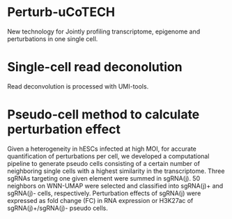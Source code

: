 # Perturb-uCoTECH
New technology for Jointly profiling transcriptome, epigenome and perturbations in one single cell.

# Single-cell read deconolution
Read deconvolution is processed with UMI-tools.

# Pseudo-cell method to calculate perturbation effect
Given a heterogeneity in hESCs infected at high MOI, for accurate quantification of perturbations per cell, we developed a computational pipeline to generate pseudo cells consisting of a certain number of neighboring single cells with a highest similarity in the transcriptome. Three sgRNAs targeting one given element were summed in sgRNA(j). 50 neighbors on WNN-UMAP were selected and classified into sgRNA(j)+ and sgRNA(j)- cells, respectively. Perturbation effects of sgRNA(j) were expressed as fold change (FC) in RNA expression or H3K27ac of sgRNA(j)+/sgRNA(j)- pseudo cells.

